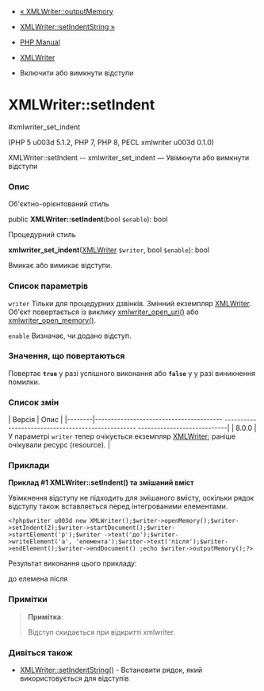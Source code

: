 - [« XMLWriter::outputMemory](xmlwriter.outputmemory.md)
- [XMLWriter::setIndentString »](xmlwriter.setindentstring.md)

- [PHP Manual](index.md)
- [XMLWriter](class.xmlwriter.md)
- Включити або вимкнути відступи

# XMLWriter::setIndent

#xmlwriter_set_indent

(PHP 5 u003d 5.1.2, PHP 7, PHP 8, PECL xmlwriter u003d 0.1.0)

XMLWriter::setIndent -- xmlwriter_set_indent — Увімкнути або вимкнути
відступи

### Опис

Об'єктно-орієнтований стиль

public **XMLWriter::setIndent**(bool `$enable`): bool

Процедурний стиль

**xmlwriter_set_indent**([XMLWriter](class.xmlwriter.md) `$writer`,
bool `$enable`): bool

Вмикає або вимикає відступи.

### Список параметрів

`writer`
Тільки для процедурних дзвінків. Змінний екземпляр
[XMLWriter](class.xmlwriter.md). Об'єкт повертається із виклику
[xmlwriter_open_uri()](xmlwriter.openuri.md) або
[xmlwriter_open_memory()](xmlwriter.openmemory.md).

`enable`
Визначає, чи додано відступ.

### Значення, що повертаються

Повертає **`true`** у разі успішного виконання або **`false`** у
у разі виникнення помилки.

### Список змін

| Версія | Опис |
|--------|---------------------------------------- -------------------------------------------------- ----------------------------|
| 8.0.0 | У параметрі `writer` тепер очікується екземпляр [XMLWriter](class.xmlwriter.md); раніше очікували ресурс (resource). |

### Приклади

**Приклад #1 **XMLWriter::setIndent()** та змішаний вміст**

Увімкнення відступу не підходить для змішаного вмісту, оскільки
рядок відступу також вставляється перед інтегрованими елементами.

` <?php$writer u003d new XMLWriter();$writer->openMemory();$writer->setIndent(2);$writer->startDocument();$writer->startElement('p');$writer ->text('до');$writer->writeElement('a', 'елемента');$writer->text('після');$writer->endElement();$writer->endDocument() ;echo $writer->outputMemory();?> `

Результат виконання цього прикладу:

<?xml versionu003d"1.0"?>
<p>до <a>елемена</a>
після</p>

### Примітки

> **Примітка**:
>
> Відступ скидається при відкритті xmlwriter.

### Дивіться також

- [XMLWriter::setIndentString()](xmlwriter.setindentstring.md) -
Встановити рядок, який використовується для відступів
